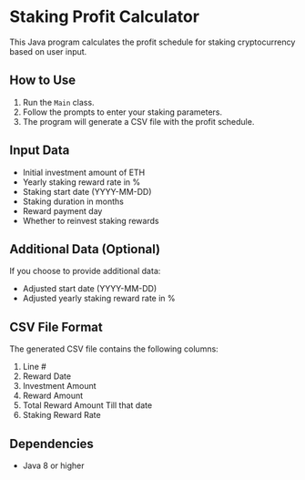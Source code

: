 # Staking Profit Calculator

This Java program calculates the profit schedule for staking cryptocurrency based on user input.

## How to Use

1. Run the `Main` class.
2. Follow the prompts to enter your staking parameters.
3. The program will generate a CSV file with the profit schedule.

## Input Data

- Initial investment amount of ETH
- Yearly staking reward rate in %
- Staking start date (YYYY-MM-DD)
- Staking duration in months
- Reward payment day
- Whether to reinvest staking rewards

## Additional Data (Optional)

If you choose to provide additional data:
- Adjusted start date (YYYY-MM-DD)
- Adjusted yearly staking reward rate in %

## CSV File Format

The generated CSV file contains the following columns:
1. Line #
2. Reward Date
3. Investment Amount
4. Reward Amount
5. Total Reward Amount Till that date
6. Staking Reward Rate

## Dependencies

- Java 8 or higher
